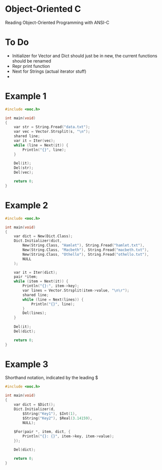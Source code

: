 # Object-Oriented C
Reading Object-Oriented Programming with ANSI-C


# To Do
* Initializer for Vector and Dict should just be in new, the current functions should be renamed
* Repr print function
* Next for Strings (actual iterator stuff)
* 

# Example 1
```C
#include <ooc.h>

int main(void)
{
	var str = String.Fread("data.txt");
	var vec = Vector.Strsplit(s, "\n");
	shared line;
	var it = Iter(vec);
	while (line = Next(it)) {
		Println("{}", line);
	}
	
	Del(it);
	Del(str);
	Del(vec);

	return 0;
}
```

# Example 2
```C
#include <ooc.h>

int main(void)
{
	var dict = New(Dict.Class);
	Dict.Initializer(dict,
		New(String.Class, "Hamlet"), String.Fread("hamlet.txt"),
		New(String.Class, "Macbeth"), String.Fread("macbeth.txt"),
		New(String.Class, "Othello"), String.Fread("othello.txt"),
		NULL
	);

	var it = Iter(dict);
	pair *item;
	while (item = Next(it)) {
		Println("{}:", item->key);
		var lines = Vector.Strsplit(item->value, "\n\r");
		shared line;
		while (line = Next(lines)) {
			Println("{}", line);
		}
		Del(lines);
	}
	
	Del(it);
	Del(dict);

	return 0;
}
```

# Example 3
Shorthand notation, indicated by the leading $
```C
#include <ooc.h>

int main(void)
{
	var dict = $Dict();
	Dict.Initializer(d,
		$String("Key1"), $Int(1),
		$String("Key2"), $Real(3.14159),
		NULL);
	
	$For(pair *, item, dict, {
		Println("{}: {}", item->key, item->value);
	});

	Del(dict);

	return 0;
}
```
